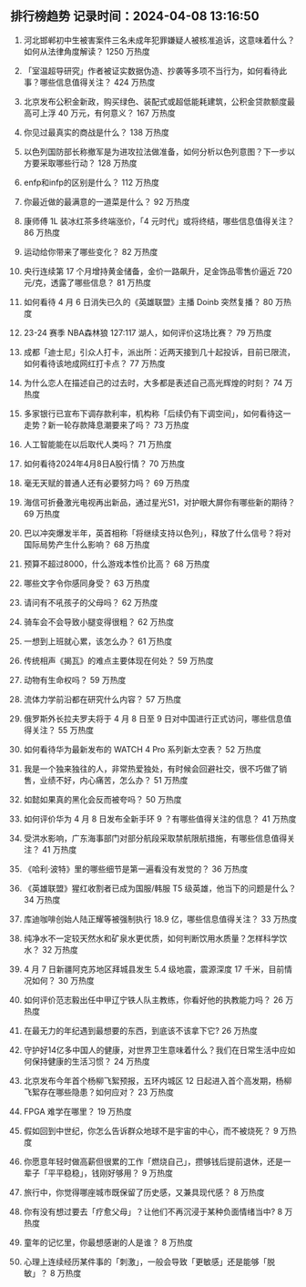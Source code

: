 
## 排行榜趋势 记录时间：2024-04-08 13:16:50
  
  1. 河北邯郸初中生被害案件三名未成年犯罪嫌疑人被核准追诉，这意味着什么？如何从法律角度解读？ 1250 万热度
    
  2. 「室温超导研究」作者被证实数据伪造、抄袭等多项不当行为，如何看待此事？哪些信息值得关注？ 424 万热度
    
  3. 北京发布公积金新政，购买绿色、装配式或超低能耗建筑，公积金贷款额度最高可上浮 40 万元，有何意义？ 167 万热度
    
  4. 你见过最真实的商战是什么？ 138 万热度
    
  5. 以色列国防部长称撤军是为进攻拉法做准备，如何分析以色列意图？下一步以方要采取哪些行动？ 128 万热度
    
  6. enfp和infp的区别是什么？ 112 万热度
    
  7. 你最近做的最满意的一道菜是什么？ 92 万热度
    
  8. 康师傅 1L 装冰红茶多终端涨价，「4 元时代」或将终结，哪些信息值得关注？ 86 万热度
    
  9. 运动给你带来了哪些变化？ 82 万热度
    
  10. 央行连续第 17 个月增持黄金储备，金价一路飙升，足金饰品零售价逼近 720 元/克，透露了哪些信息？ 81 万热度
    
  11. 如何看待 4 月 6 日消失已久的《英雄联盟》主播 Doinb 突然复播？ 80 万热度
    
  12. 23-24 赛季 NBA森林狼 127:117 湖人，如何评价这场比赛？ 79 万热度
    
  13. 成都「迪士尼」引众人打卡，派出所：近两天接到几十起投诉，目前已限流，如何看待该地成网红打卡点？ 77 万热度
    
  14. 为什么恋人在描述自己的过去时，大多都是表述自己高光辉煌的时刻？ 74 万热度
    
  15. 多家银行已宣布下调存款利率，机构称「后续仍有下调空间」，如何看待这一走势？新一轮存款降息潮要来了吗？ 73 万热度
    
  16. 人工智能能在以后取代人类吗？ 71 万热度
    
  17. 如何看待2024年4月8日A股行情？ 70 万热度
    
  18. 毫无天赋的普通人还有必要努力吗？ 69 万热度
    
  19. 海信可折叠激光电视再出新品，通过星光S1，对护眼大屏你有哪些新的期待？ 69 万热度
    
  20. 巴以冲突爆发半年，英首相称「将继续支持以色列」，释放了什么信号？将对国际局势产生什么影响？ 68 万热度
    
  21. 预算不超过8000，什么游戏本性价比高？ 68 万热度
    
  22. 哪些文字令你感同身受？ 63 万热度
    
  23. 请问有不吼孩子的父母吗？ 62 万热度
    
  24. 骑车会不会导致小腿变得很粗？ 62 万热度
    
  25. 一想到上班就心累，该怎么办？ 61 万热度
    
  26. 传统相声《揭瓦》的难点主要体现在何处？ 59 万热度
    
  27. 动物有生命权吗？ 59 万热度
    
  28. 流体力学前沿都在研究什么内容？ 57 万热度
    
  29. 俄罗斯外长拉夫罗夫将于 4 月 8 日至 9 日对中国进行正式访问，哪些信息值得关注？ 55 万热度
    
  30. 如何看待华为最新发布的 WATCH 4 Pro 系列新太空表？ 52 万热度
    
  31. 我是一个独来独往的人，非常热爱独处，有时候会回避社交，很不巧做了销售，业绩不好，内心痛苦，怎么办？ 51 万热度
    
  32. 如懿如果真的黑化会反而被夸吗？ 50 万热度
    
  33. 如何评价华为 4 月 8 日发布全新手环 9 ？有哪些值得关注的信息？ 41 万热度
    
  34. 受洪水影响，广东海事部门对部分航段采取禁航限航措施，有哪些信息值得关注？ 41 万热度
    
  35. 《哈利·波特》里的哪些细节是第一遍看没有发觉的？ 36 万热度
    
  36. 《英雄联盟》猩红收割者已成为国服/韩服 T5 级英雄，他当下的问题是什么？ 34 万热度
    
  37. 库迪咖啡创始人陆正耀等被强制执行 18.9 亿，哪些信息值得关注？ 33 万热度
    
  38. 纯净水不一定较天然水和矿泉水更优质，如何判断饮用水质量？怎样科学饮水？ 32 万热度
    
  39. 4 月 7 日新疆阿克苏地区拜城县发生 5.4 级地震，震源深度 17 千米，目前情况如何？ 30 万热度
    
  40. 如何评价范志毅出任中甲辽宁铁人队主教练，你看好他的执教能力吗？ 26 万热度
    
  41. 在最无力的年纪遇到最想要的东西，到底该不该拿下它? 26 万热度
    
  42. 守护好14亿多中国人的健康，对世界卫生意味着什么？我们在日常生活中应如何保持健康的生活习惯？ 24 万热度
    
  43. 北京发布今年首个杨柳飞絮预报，五环内城区 12 日起进入首个高发期，杨柳飞絮存在哪些隐患？如何应对？ 23 万热度
    
  44. FPGA 难学在哪里？ 19 万热度
    
  45. 假如回到中世纪，你怎么告诉群众地球不是宇宙的中心，而不被烧死？ 9 万热度
    
  46. 你愿意年轻时做高薪但很累的工作「燃烧自己」，攒够钱后提前退休，还是一辈子「平平稳稳」，钱刚好够用？ 9 万热度
    
  47. 旅行中，你觉得哪座城市既保留了历史感，又兼具现代感？ 8 万热度
    
  48. 你有没有想过要去「疗愈父母」？让他们不再沉浸于某种负面情绪当中? 8 万热度
    
  49. 童年的记忆里，你最想感谢的人是谁？ 8 万热度
    
  50. 心理上连续经历某件事的「刺激」，一般会导致「更敏感」还是能够「脱敏」？ 8 万热度
    